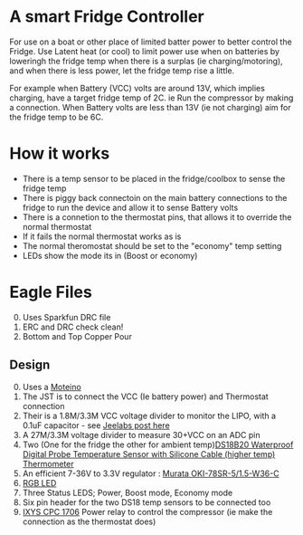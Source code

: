 # A smart Fridge Controller

For use on a boat or other place of limited batter power to better control the Fridge.  Use Latent heat (or cool) to limit power use when on batteries by loweringh the fridge temp when there is a surplas (ie charging/motoring), and when there is less power, let the fridge temp rise a little. 

For example when Battery (VCC) volts are around 13V, which implies charging, have a target fridge temp of 2C. ie Run the compressor by making a connection. When Battery volts are less than 13V (ie not charging) aim for the fridge temp to be 6C.

# How it works

* There is a temp sensor to be placed in the fridge/coolbox to sense the fridge temp
* There is piggy back connectoin on the main battery connections to the fridge to run the device and allow it to sense Battery volts
* There is a connetion to the thermostat pins, that allows it to override the normal thermostat
* If it fails the normal thermostat works as is
* The normal theromostat should be set to the "economy" temp setting
* LEDs show the mode its in (Boost or economy)

# Eagle Files

0. Uses Sparkfun DRC file
1. ERC and DRC check clean!
2. Bottom and Top Copper Pour

## Design
 
0. Uses a [Moteino](https://lowpowerlab.com/guide/moteino/)
1. The JST is to connect the VCC (Ie battery power) and Thermostat connection
2. Their is a 1.8M/3.3M VCC voltage divider to monitor the LIPO, with a 0.1uF capacitor - see [Jeelabs post here](https://jeelabs.org/2013/05/16/measuring-the-battery-without-draining-it/)
3. A 27M/3.3M voltage divider to measure 30+VCC on an ADC pin
4. Two (One for the fridge the other for ambient temp)[DS18B20 Waterproof Digital Probe Temperature Sensor with Silicone Cable (higher temp) Thermometer](https://www.ebay.co.uk/sch/i.html?_from=R40&_trksid=p2380057.m570.l1313.TR0.TRC0.H0.Xvermont+l+tent.TRS0&_nkw=DS18B20+Waterproof+Digital+Probe+Temperature+Sensor+Silicone+Cable+Thermometer&_sacat=0)
5. An efficient 7-36V to 3.3V regulator : [Murata OKI-78SR-5/1.5-W36-C](https://power.murata.com/data/power/oki-78sr.pdf)
6. [RGB LED](https://www.proto-pic.co.uk/content/datasheets/5mm_RGB_led_common_anodeDatasheet.pdf)
6. Three Status LEDS; Power, Boost mode, Economy mode
7. Six pin header for the two DS18 temp sensors to be connected too
8. [IXYS CPC 1706](http://www.ixysic.com/home/pdfs.nsf/www/CPC1706.pdf/$file/CPC1706.pdf) Power relay to control the compressor (ie make the connection as the thermostat does)
